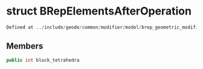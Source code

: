 # struct BRepElementsAfterOperation

```cpp
Defined at ../include/geode/common/modifier/model/brep_geometric_modifier_simulation.h#91
```

## Members

```cpp
public int block_tetrahedra

```



